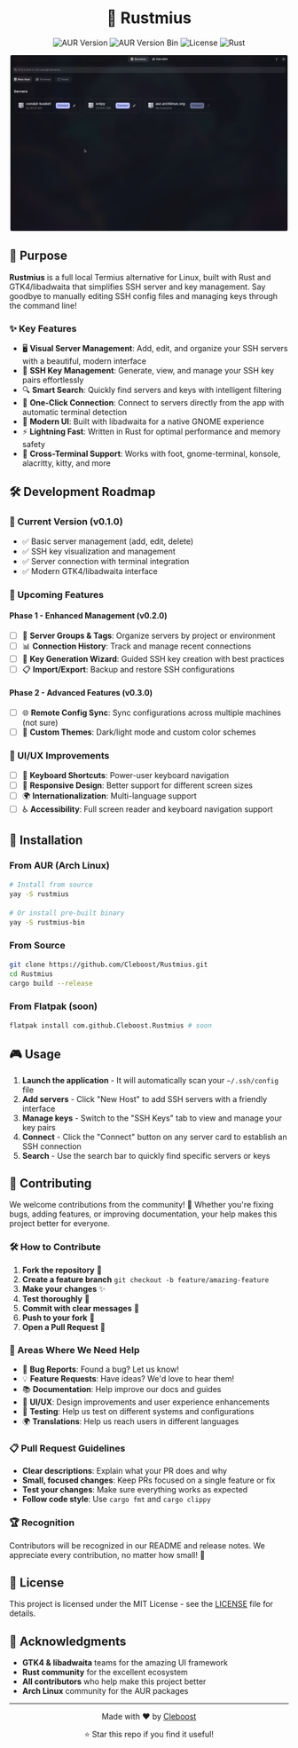 <div align="center">

  <h1>🔐 Rustmius</h1>

  <p>
    <img src="https://img.shields.io/aur/version/rustmius?label=AUR%20Rustmius&logo=arch-linux&logoColor=white&labelColor=1793d1" alt="AUR Version"/>
    <img src="https://img.shields.io/aur/version/rustmius-bin?label=AUR%20Rustmius%20Bin&logo=arch-linux&logoColor=white&labelColor=1793d1" alt="AUR Version Bin"/>
    <img src="https://img.shields.io/badge/license-MIT-blue.svg" alt="License"/>
    <img src="https://img.shields.io/badge/rust-1.70+-orange.svg" alt="Rust"/>
  </p>

  <img src=".github/assets/screen.png" alt="Rustmius Screenshot" width="500"/>

</div>

## 🎯 Purpose

**Rustmius** is a full local Termius alternative for Linux, built with Rust and GTK4/libadwaita that simplifies SSH server and key management. Say goodbye to manually editing SSH config files and managing keys through the command line! 

### ✨ Key Features

- 🖥️ **Visual Server Management**: Add, edit, and organize your SSH servers with a beautiful, modern interface
- 🔑 **SSH Key Management**: Generate, view, and manage your SSH key pairs effortlessly  
- 🔍 **Smart Search**: Quickly find servers and keys with intelligent filtering
- 🚀 **One-Click Connection**: Connect to servers directly from the app with automatic terminal detection
- 🎨 **Modern UI**: Built with libadwaita for a native GNOME experience
- ⚡ **Lightning Fast**: Written in Rust for optimal performance and memory safety
- 🔧 **Cross-Terminal Support**: Works with foot, gnome-terminal, konsole, alacritty, kitty, and more

## 🛠️ Development Roadmap

### 🎯 Current Version (v0.1.0)
- ✅ Basic server management (add, edit, delete)
- ✅ SSH key visualization and management
- ✅ Server connection with terminal integration
- ✅ Modern GTK4/libadwaita interface

### 🚀 Upcoming Features

#### Phase 1 - Enhanced Management (v0.2.0)
- [ ] 🔄 **Server Groups & Tags**: Organize servers by project or environment
- [ ] 📊 **Connection History**: Track and manage recent connections
- [ ] 🔐 **Key Generation Wizard**: Guided SSH key creation with best practices
- [ ] 📋 **Import/Export**: Backup and restore SSH configurations

#### Phase 2 - Advanced Features (v0.3.0)
- [ ] 🌐 **Remote Config Sync**: Sync configurations across multiple machines (not sure)
- [ ] 🎨 **Custom Themes**: Dark/light mode and custom color schemes

### 🎨 UI/UX Improvements
- [ ] 🎯 **Keyboard Shortcuts**: Power-user keyboard navigation
- [ ] 📱 **Responsive Design**: Better support for different screen sizes
- [ ] 🌍 **Internationalization**: Multi-language support
- [ ] ♿ **Accessibility**: Full screen reader and keyboard navigation support

## 🚀 Installation

### From AUR (Arch Linux)
```bash
# Install from source
yay -S rustmius

# Or install pre-built binary
yay -S rustmius-bin
```

### From Source
```bash
git clone https://github.com/Cleboost/Rustmius.git
cd Rustmius
cargo build --release
```

### From Flatpak (soon)
```bash
flatpak install com.github.Cleboost.Rustmius # soon
```

## 🎮 Usage

1. **Launch the application** - It will automatically scan your `~/.ssh/config` file
2. **Add servers** - Click "New Host" to add SSH servers with a friendly interface
3. **Manage keys** - Switch to the "SSH Keys" tab to view and manage your key pairs
4. **Connect** - Click the "Connect" button on any server card to establish an SSH connection
5. **Search** - Use the search bar to quickly find specific servers or keys

## 🤝 Contributing

We welcome contributions from the community! 🎉 Whether you're fixing bugs, adding features, or improving documentation, your help makes this project better for everyone.

### 🛠️ How to Contribute

1. **Fork the repository** 🍴
2. **Create a feature branch** `git checkout -b feature/amazing-feature`
3. **Make your changes** ✨
4. **Test thoroughly** 🧪
5. **Commit with clear messages** 📝
6. **Push to your fork** 🚀
7. **Open a Pull Request** 🔄

### 🎯 Areas Where We Need Help

- 🐛 **Bug Reports**: Found a bug? Let us know!
- 💡 **Feature Requests**: Have ideas? We'd love to hear them!
- 📚 **Documentation**: Help improve our docs and guides
- 🎨 **UI/UX**: Design improvements and user experience enhancements
- 🧪 **Testing**: Help us test on different systems and configurations
- 🌍 **Translations**: Help us reach users in different languages

### 📋 Pull Request Guidelines

- **Clear descriptions**: Explain what your PR does and why
- **Small, focused changes**: Keep PRs focused on a single feature or fix
- **Test your changes**: Make sure everything works as expected
- **Follow code style**: Use `cargo fmt` and `cargo clippy`

### 🏆 Recognition

Contributors will be recognized in our README and release notes. We appreciate every contribution, no matter how small! 🙏

## 📄 License

This project is licensed under the MIT License - see the [LICENSE](LICENSE) file for details.

## 🙏 Acknowledgments

- **GTK4 & libadwaita** teams for the amazing UI framework
- **Rust community** for the excellent ecosystem
- **All contributors** who help make this project better
- **Arch Linux** community for the AUR packages

---

<div align="center">
  <p>Made with ❤️ by <a href="https://github.com/Cleboost">Cleboost</a></p>
  <p>⭐ Star this repo if you find it useful!</p>
</div>